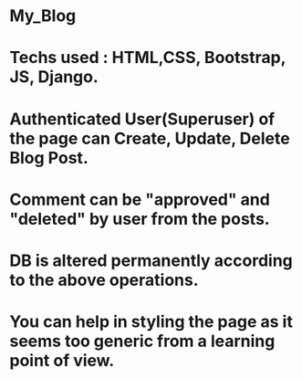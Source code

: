 # My_Blog
# Techs used : HTML,CSS, Bootstrap, JS, Django.
# Authenticated User(Superuser) of the page can Create, Update, Delete Blog Post.
# Comment can be "approved" and "deleted" by user from the posts.
# DB is altered permanently according to the above operations.




# You can help in styling the page as it seems too generic from a learning point of view.